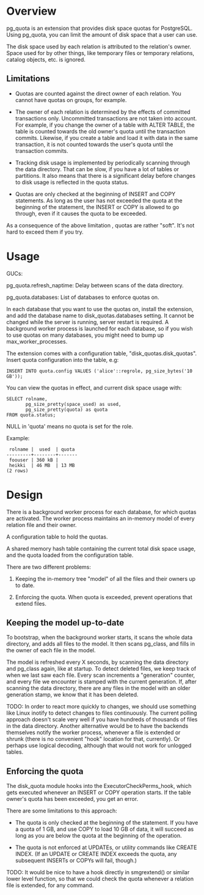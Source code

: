 Overview
========

pg_quota is an extension that provides disk space quotas for PostgreSQL.
Using pg_quota, you can limit the amount of disk space that a user can use.

The disk space used by each relation is attributed to the relation's owner.
Space used for by other things, like temporary files or temporary relations,
catalog objects, etc. is ignored.

Limitations
-----------

* Quotas are counted against the direct owner of each relation. You cannot
  have quotas on groups, for example.

* The owner of each relation is determined by the effects of committed
  transactions only. Uncommitted transactions are not taken into account.
  For example, if you change the owner of a table with ALTER TABLE, the
  table is counted towards the old owner's quota until the transaction
  commits. Likewise, if you create a table and load it with data in the
  same transaction, it is not counted towards the user's quota until the
  transaction commits.

* Tracking disk usage is implemented by periodically scanning through the
  data directory. That can be slow, if you have a lot of tables or
  partitions. It also means that there is a significant delay before
  changes to disk usage is reflected in the quota status.

* Quotas are only checked at the beginning of INSERT and COPY statements.
  As long as the user has not exceeded the quota at the beginning of the
  statement, the INSERT or COPY is allowed to go through, even if it
  causes the quota to be exceeded.


As a consequence of the above limitation , quotas are rather "soft". It's
not hard to exceed them if you try.


Usage
=====

GUCs:

pg_quota.refresh_naptime:
    Delay between scans of the data directory.

pg_quota.databases:
    List of databases to enforce quotas on.

In each database that you want to use the quotas on, install the extension,
and add the database name to disk_quotas.databases setting. It cannot be
changed while the server is running, server restart is required. A background
worker process is launched for each database, so if you wish to use quotas on
many databases, you might need to bump up max_worker_processes.

The extension comes with a configuration table, "disk_quotas.disk_quotas".
Insert quota configuration into the table, e.g:

    INSERT INTO quota.config VALUES ('alice'::regrole, pg_size_bytes('10 GB'));

You can view the quotas in effect, and current disk space usage with:

    SELECT rolname,
           pg_size_pretty(space_used) as used,
           pg_size_pretty(quota) as quota
    FROM quota.status;

NULL in 'quota' means no quota is set for the role.

Example:

     rolname |  used  | quota 
    ---------+--------+-------
     foouser | 360 kB | 
     heikki  | 46 MB  | 13 MB
    (2 rows)



Design
======

There is a background worker process for each database, for which quotas
are activated. The worker process maintains an in-memory model of every
relation file and their owner.

A configuration table to hold the quotas.

A shared memory hash table containing the current total disk space usage,
and the quota loaded from the configuration table.



There are two different problems:

1. Keeping the in-memory tree "model" of all the files and their owners up to
   date.

2. Enforcing the quota. When quota is exceeded, prevent operations that
   extend files.


Keeping the model up-to-date
----------------------------

To bootstrap, when the background worker starts, it scans the whole data
directory, and adds all files to the model. It then scans pg_class, and fills
in the owner of each file in the model.

The model is refreshed every X seconds, by scanning the data directory and
pg_class again, like at startup. To detect deleted files, we keep track of
when we last saw each file. Every scan increments a "generation" counter, and
every file we encounter is stamped with the current generation. If, after
scanning the data directory, there are any files in the model with an older
generation stamp, we know that it has been deleted.

TODO:
In order to react more quickly to changes, we should use something like Linux
inotify to detect changes to files continuously. The current polling approach
doesn't scale very well if you have hundreds of thousands of files in the
data directory. Another alternative would be to have the backends themselves
notify the worker process, whenever a file is extended or shrunk (there is no
convenient "hook" location for that, currently). Or perhaps use logical
decoding, although that would not work for unlogged tables.


Enforcing the quota
-------------------

The disk_quota module hooks into the ExecutorCheckPerms_hook, which gets
executed whenever an INSERT or COPY operation starts. If the table owner's
quota has been exceeded, you get an error.

There are some limitations to this approach:

* The quota is only checked at the beginning of the statement. If you have a
  quota of 1 GB, and use COPY to load 10 GB of data, it will succeed as long
  as you are below the quota at the beginning of the operation.

* The quota is not enforced at UPDATEs, or utility commands like CREATE INDEX.
  (If an UPDATE or CREATE INDEX exceeds the quota, any subsequent INSERTs or
  COPYs will fail, though.)

TODO:
It would be nice to have a hook directly in smgrextend() or similar lower
level function, so that we could check the quota whenever a relation file is
extended, for any command.

